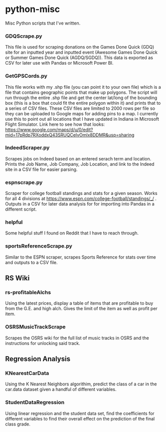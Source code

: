 # python-misc
Misc Python scripts that I've written.

### GDQScrape.py

This file is used for scraping donations on the Games Done Quick (GDQ) site for an inputted year and inputted event (Awesome Games Done Quick or Summer Games Done Quick (AGDQ/SGDQ)).  This data is exported as CSV for later use with Pandas or Microsoft Power BI.

### GetGPSCords.py

This file works with my .shp file (you can point it to your own file) which is a file that contains geographic points that make up polygons.  The script will run through the entire .shp file and get the center lat/long of the bounding box (this is a box that could fit the entire polygon within it) and prints that to a series of CSV files.  These CSV files are limited to 2000 rows per file so they can be uploaded to Google maps for adding pins to a map.  I currently use this to point out all locations that I have updated in Indiana in Microsoft Flight Simulator.  Link here to see how that looks: https://www.google.com/maps/d/u/0/edit?mid=17pRdp7RXoddxQ43SRUQCeIvOmlx8DDMR&usp=sharing

### IndeedScraper.py

Scrapes jobs on Indeed based on an entered serach term and location.  Prints the Job Name, Job Company, Job Location, and link to the Indeed site in a CSV file for easier parsing.

### espnscrape.py

Scraper for college football standings and stats for a given season.  Works for all 4 divisions at https://www.espn.com/college-football/standings/_/ . Outputs in a CSV for later data analysis for for importing into Pandas in a different script.

### helpful

Some helpful stuff I found on Reddit that I have to reach through.

### sportsReferenceScrape.py

Similar to the ESPN scraper, scrapes Sports Reference for stats over time and outputs to a CSV file.

## RS Wiki

### rs-profitableAlchs

Using the latest prices, display a table of items that are profitable to buy from the G.E. and high alch.  Gives the limit of the item as well as profit per item.

### OSRSMusicTrackScrape

Scrapes the OSRS wiki for the full list of music tracks in OSRS and the instructions for unlocking said track.

## Regression Analysis

### KNearestCarData

Using the K Nearest Neighbors algorithim, predict the class of a car in the car.data dataset given a handful of different variables.

### StudentDataRegression

Using linear regression and the student data set, find the coefficients for different variables to find their overall effect on the prediction of the final class grade. 
